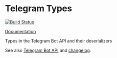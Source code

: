 # Telegram Types

[![Build Status](https://travis-ci.org/quanbrew/telegram-types.svg?branch=master)](https://travis-ci.org/quanbrew/telegram-types)

[Documentation](https://docs.rs/telegram_types/)

Types in the Telegram Bot API and their deserializers

See also [Telegram Bot API](https://core.telegram.org/bots/api) and [changelog](https://core.telegram.org/bots/api-changelog).

